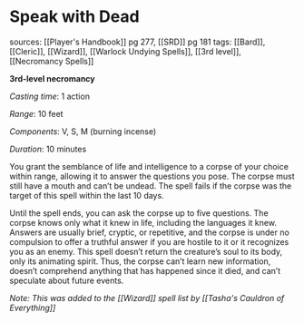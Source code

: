 # Speak with Dead
sources: [[Player's Handbook]] pg 277, [[SRD]] pg 181
tags: [[Bard]], [[Cleric]], [[Wizard]], [[Warlock Undying Spells]], [[3rd level]], [[Necromancy Spells]]

**3rd-level necromancy**

*Casting time*: 1 action

*Range*: 10 feet

*Components*: V, S, M (burning incense)

*Duration*: 10 minutes

You grant the semblance of life and intelligence to a corpse of your choice within range, allowing it to answer the questions you pose. The corpse must still have a mouth and can’t be undead. The spell fails if the corpse was the target of this spell within the last 10 days.

Until the spell ends, you can ask the corpse up to five questions. The corpse knows only what it knew in life, including the languages it knew. Answers are usually brief, cryptic, or repetitive, and the corpse is under no compulsion to offer a truthful answer if you are hostile to it or it recognizes you as an enemy. This spell doesn’t return the creature’s soul to its body, only its animating spirit. Thus, the corpse can’t learn new information, doesn’t comprehend anything that has happened since it died, and can’t speculate about future events.

*Note: This was added to the [[Wizard]] spell list by [[Tasha's Cauldron of Everything]]*